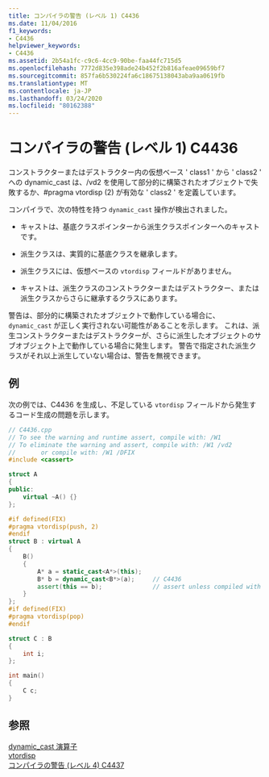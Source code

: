 ```yaml
---
title: コンパイラの警告 (レベル 1) C4436
ms.date: 11/04/2016
f1_keywords:
- C4436
helpviewer_keywords:
- C4436
ms.assetid: 2b54a1fc-c9c6-4cc9-90be-faa44fc715d5
ms.openlocfilehash: 7772d835e398ade24b452f2b816afeae09659bf7
ms.sourcegitcommit: 857fa6b530224fa6c18675138043aba9aa0619fb
ms.translationtype: MT
ms.contentlocale: ja-JP
ms.lasthandoff: 03/24/2020
ms.locfileid: "80162388"
---
```

# <a name="compiler-warning-level-1-c4436"></a>コンパイラの警告 (レベル 1) C4436

コンストラクターまたはデストラクター内の仮想ベース ' class1 ' から ' class2 ' への dynamic_cast は、/vd2 を使用して部分的に構築されたオブジェクトで失敗するか、#pragma vtordisp (2) が有効な ' class2 ' を定義しています。

コンパイラで、次の特性を持つ `dynamic_cast` 操作が検出されました。

- キャストは、基底クラスポインターから派生クラスポインターへのキャストです。

- 派生クラスは、実質的に基底クラスを継承します。

- 派生クラスには、仮想ベースの `vtordisp` フィールドがありません。

- キャストは、派生クラスのコンストラクターまたはデストラクター、または派生クラスからさらに継承するクラスにあります。

警告は、部分的に構築されたオブジェクトで動作している場合に、`dynamic_cast` が正しく実行されない可能性があることを示します。  これは、派生コンストラクターまたはデストラクターが、さらに派生したオブジェクトのサブオブジェクト上で動作している場合に発生します。  警告で指定された派生クラスがそれ以上派生していない場合は、警告を無視できます。

## <a name="example"></a>例

次の例では、C4436 を生成し、不足している `vtordisp` フィールドから発生するコード生成の問題を示します。

```cpp
// C4436.cpp
// To see the warning and runtime assert, compile with: /W1
// To eliminate the warning and assert, compile with: /W1 /vd2
//       or compile with: /W1 /DFIX
#include <cassert>

struct A
{
public:
    virtual ~A() {}
};

#if defined(FIX)
#pragma vtordisp(push, 2)
#endif
struct B : virtual A
{
    B()
    {
        A* a = static_cast<A*>(this);
        B* b = dynamic_cast<B*>(a);     // C4436
        assert(this == b);              // assert unless compiled with /vd2
    }
};
#if defined(FIX)
#pragma vtordisp(pop)
#endif

struct C : B
{
    int i;
};

int main()
{
    C c;
}
```

## <a name="see-also"></a>参照

[dynamic_cast 演算子](../../cpp/dynamic-cast-operator.md)<br/>
[vtordisp](../../preprocessor/vtordisp.md)<br/>
[コンパイラの警告 (レベル 4) C4437](../../error-messages/compiler-warnings/compiler-warning-level-4-c4437.md)
